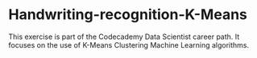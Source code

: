 # Handwriting-recognition-K-Means

This exercise is part of the Codecademy Data Scientist career path. It focuses on the use of K-Means Clustering Machine Learning algorithms.
